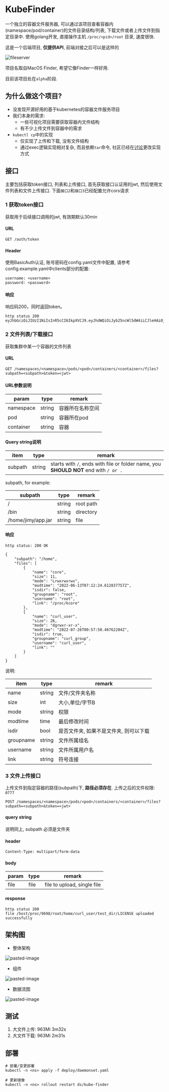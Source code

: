 # KubeFinder

一个独立的容器文件服务器, 可以通过该项目查看容器内(namespace/pod/container)的文件目录结构/列表, 下载文件或者上传文件到指定目录中. 使用golang开发, 直接操作主机 `/proc/<pid>/root` 目录, 速度很快.

这是一个后端项目, **仅提供API**, 前端对接之后可以是这样的

![fileserver](./docs/fileserver.png)

项目名取自MacOS Finder, 希望它像Finder一样好用.

目前该项目处在`alpha`阶段.

## 为什么做这个项目?

- 没发现开源好用的基于kubernetes的容器文件服务项目
- 我们本身的需求: 
  - 一些可视化项目需要获取容器内文件结构
  - 有不少上传文件到容器中的需求
- `kubectl cp`中的实现
  - 仅实现了上传和下载, 没有文件结构
  - 通过exec逻辑实现相对复杂, 而且依赖`tar`命令, 社区已经在[讨论](https://github.com/kubernetes/kubernetes/issues/58512)更改实现方式

## 接口

主要包括获取token接口, 列表和上传接口, 首先获取接口认证用的jwt, 然后使用文件列表和文件上传接口. 下面`接口2`和`接口3`已经配置允许cors请求

### 1 获取token接口

获取用于后续接口调用的jwt, 有效期默认30min

#### URL

`GET /auth/token`

#### Header

使用BasicAuth认证, 账号密码在config.yaml文件中配置, 请参考config.example.yaml中clients部分的配置:

```shell
username: <username>
password: <password>
```

#### 响应

响应码200，同时返回token。

```
http status 200
eyJhbGciOiJIUzI1NiIsInR5cCI6IkpXVCJ9.eyJhdWQiOiJyb25ncWl5dW4iLCJleHAiOjE2NTg3OTk3MjUsImlzcyI6Imt1YmUtZmlsZXNlcnZlciJ9.DA1CvAdSDs_p3c3BjQpvHX0s4UjNj4mLmP4mkZqYlro
```

### 2 文件列表/下载接口

获取集群中某一个容器的文件列表

#### URL

`GET /namespaces/<namespace>/pods/<pod>/containers/<container>/files?subpath=<subpath>&token=<jwt>`

#### URL参数说明

|param|type|remark|
|-|-|-|
|namespace|string|容器所在名称空间|
|pod|string|容器所在pod|
|container|string|容器|

#### Query string说明

|item|type|remark|
|-|-|-|
|subpath|string|starts with `/`, ends with file or folder name, you **SHOULD NOT** end with `/ or .`|

subpath, for example:

|subpath|type|remark|
|-|-|-|
|/|string|root path|
|/bin|string|directory|
|/home/jimy/app.jar|string|file|

#### 响应

`http status: 200 OK`

```
{
    "subpath": "/home",
    "files": [
        {
            "name": "core",
            "size": 11,
            "mode": "Lrwxrwxrwx",
            "modtime": "2022-06-13T07:12:24.612837757Z",
            "isdir": false,
            "groupname": "root",
            "username": "root",
            "link": "/proc/kcore"
        },
        {
            "name": "curl_user",
            "size": 26,
            "mode": "dgrwxr-xr-x",
            "modtime": "2022-07-26T00:57:50.46762204Z",
            "isdir": true,
            "groupname": "curl_group",
            "username": "curl_user",
            "link": ""
        }
    ]
}

```

说明:

|item|type|remark|
|-|-|-|
|name|string|文件/文件夹名称|
|size|int|大小,单位/字节B|
|mode|string|权限|
|modtime|time|最后修改时间|
|isdir|bool|是否文件夹, 如果不是文件夹, 则可以下载|
|groupname|string|文件所属组名|
|username|string|文件所属用户名|
|link|string|符号连接|

### 3 文件上传接口

上传文件到指定容器的路径(subpath)下, **路径必须存在**. 上传之后的文件权限: `0777`

`POST /namespaces/<namespace>/pods/<pod>/containers/<container>/files?subpath=<subpath>&token=<jwt>`

#### query string

说明同上, subpath 必须是文件夹

#### header

```
Content-Type: multipart/form-data
```

#### body

|param|type|remark|
|-|-|-|
|file|file|file to upload, single file|

#### response

```
http status 200
file /host/proc/9698/root/home/curl_user/test_dir/LICENSE uploaded successfully
```

## 架构图

- 整体架构

![pasted-image](docs/arch-1.png)

- 组件

![pasted-image](docs/arch-2.png)

- 数据流图

![pasted-image](docs/arch-3.png)

## 测试

1. 大文件上传: 963Mi 3m32s
2. 大文件下载: 963Mi 2m31s

## 部署

```
# 部署/变更部署
kubectl -n <ns> apply -f deploy/daemonset.yaml

# 更新镜像
kubectl -n <ns> rollout restart ds/kube-finder
```
